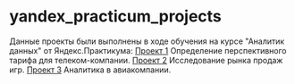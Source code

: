 # yandex_practicum_projects
Данные проекты были выполнены в ходе обучения на курсе "Аналитик данных" от Яндекс.Практикума:
[Проект 1](https://github.com/viktorkimm/yandex_practicum_projects/blob/main/project_1_tariff_research.ipynb) Определение перспективного тарифа для телеком-компании.
[Проект 2](https://github.com/viktorkimm/yandex_practicum_projects/blob/main/project_2_game_market_research.ipynb) Исследование рынка продаж игр.
[Проект 3](https://github.com/viktorkimm/yandex_practicum_projects/blob/main/project_3_analytics_in_airline.ipynb) Аналитика в авиакомпании.
